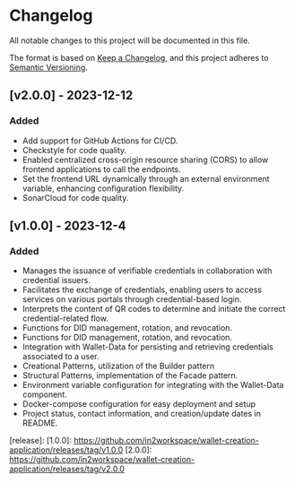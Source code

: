 # Changelog
All notable changes to this project will be documented in this file.

The format is based on [Keep a Changelog](https://keepachangelog.com/en/1.0.0/),
and this project adheres to [Semantic Versioning](https://semver.org/spec/v2.0.0.html).

## [v2.0.0] - 2023-12-12

### Added
- Add support for GitHub Actions for CI/CD.
- Checkstyle for code quality.
- Enabled centralized cross-origin resource sharing (CORS) to allow frontend applications to call the endpoints.
- Set the frontend URL dynamically through an external environment variable, enhancing configuration flexibility.
- SonarCloud for code quality.

## [v1.0.0] - 2023-12-4

### Added
- Manages the issuance of verifiable credentials in collaboration with credential issuers.
- Facilitates the exchange of credentials, enabling users to access services on various portals through credential-based login.
- Interprets the content of QR codes to determine and initiate the correct credential-related flow.
- Functions for DID management, rotation, and revocation.
- Functions for DID management, rotation, and revocation.
- Integration with Wallet-Data for persisting and retrieving credentials associated to a user.
- Creational Patterns, utilization of the Builder pattern
- Structural Patterns, implementation of the Facade pattern.
- Environment variable configuration for integrating with the Wallet-Data component.
- Docker-compose configuration for easy deployment and setup
- Project status, contact information, and creation/update dates in README.


[release]:
[1.0.0]: https://github.com/in2workspace/wallet-creation-application/releases/tag/v1.0.0
[2.0.0]: https://github.com/in2workspace/wallet-creation-application/releases/tag/v2.0.0